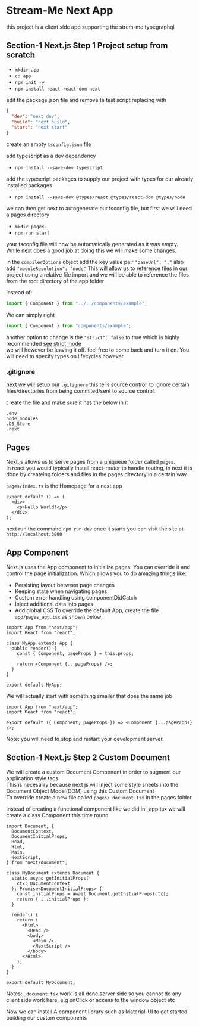# Stream-Me Next App

this project is a client side app supporting the strem-me typegraphql

## Section-1 Next.js Step 1 Project setup from scratch

- `mkdir app`
- `cd app`
- `npm init -y`
- `npm install react react-dom next`

edit the package.json file and remove te test script replacing with

```json
{
  "dev": "next dev",
  "build": "next build",
  "start": "next start"
}
```

create an empty `tsconfig.json` file

add typescript as a dev dependency

- `npm install --save-dev typescript`

add the typescript packages to supply our project with types for our already installed packages

- `npm install --save-dev @types/react @types/react-dom @types/node`

we can then get next to autogenerate our tsconfig file, but first we will need a pages directory

- `mkdir pages`
- `npm run start`

your tsconfig file will now be automatically generated as it was empty.  
While next does a good job at doing this we will make some changes.

in the `compilerOptions` object add the key value pair `"baseUrl": "."` also add `"moduleResolution": "node"`
This will allow us to reference files in our project using a relative file import and we will be able to reference the files from the root directory of the app folder

instead of:

```ts
import { Component } from "../../components/example";
```

We can simply right

```ts
import { Component } from "components/example";
```

another option to change is the `"strict": false` to true which is highly recommended
[see strict mode](https://nextjs.org/docs/api-reference/next.config.js/react-strict-mode)  
we will however be leaving it off. feel free to come back and turn it on. You will need to specify types on lifecycles however

### .gitignore

next we will setup our `.gitignore` this tells source controll to ignore certain files/directories from being commited/sent to source control.

create the file and make sure it has the below in it

```.gitignore
.env
node_modules
.DS_Store
.next
```

## Pages

Next.js allows us to serve pages from a uniqueue folder called `pages`.  
In react you would typically install react-router to handle routing, in next it is done by createing folders and files in the pages directory in a certain way

`pages/index.ts` is the Homepage for a next app

```tsx
export default () => (
  <div>
    <p>Hello World!</p>
  </div>
);
```

next run the command `npm run dev`
once it starts you can visit the site at `http://localhost:3000`

## App Component

Next.js uses the App component to initialize pages. You can override it and control the page initialization. Which allows you to do amazing things like:

- Persisting layout between page changes
- Keeping state when navigating pages
- Custom error handling using componentDidCatch
- Inject additional data into pages
- Add global CSS
  To override the default App, create the file `app/pages_app.tsx` as shown below:

```tsx
import App from "next/app";
import React from "react";

class MyApp extends App {
  public render() {
    const { Component, pageProps } = this.props;

    return <Component {...pageProps} />;
  }
}

export default MyApp;
```

We will actually start with something smaller that does the same job

```tsx
import App from "next/app";
import React from "react";

export default ({ Component, pageProps }) => <Component {...pageProps} />;
```

Note: you will need to stop and restart your development server.

## Section-1 Next.js Step 2 Custom Document

We will create a custom Document Component in order to augment our application style tags  
This is necesarry because next js will inject some style sheets into the Document Object Model(DOM) using this Custom Document  
To override create a new file called `pages/_document.tsx` in the pages folder

Instead of creating a functional component like we did in \_app.tsx we will create a class Component this time round

```tsx
import Document, {
  DocumentContext,
  DocumentInitialProps,
  Head,
  Html,
  Main,
  NextScript,
} from "next/document";

class MyDocument extends Document {
  static async getInitialProps(
    ctx: DocumentContext
  ): Promise<DocumentInitialProps> {
    const initialProps = await Document.getInitialProps(ctx);
    return { ...initialProps };
  }

  render() {
    return (
      <Html>
        <Head />
        <body>
          <Main />
          <NextScript />
        </body>
      </Html>
    );
  }
}

export default MyDocument;
```

Notes: `_document.tsx` work is all done server side so you cannot do any client side work here, e.g onClick or access to the window object etc

Now we can install A component library such as Material-UI to get started building our custom components
